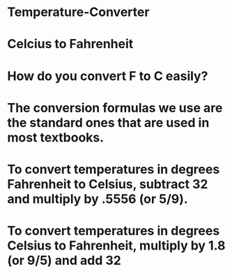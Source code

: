 # Temperature-Converter
# Celcius to Fahrenheit 
# How do you convert F to C easily?
# The conversion formulas we use are the standard ones that are used in most textbooks. 
# To convert temperatures in degrees Fahrenheit to Celsius, subtract 32 and multiply by .5556 (or 5/9). 
# To convert temperatures in degrees Celsius to Fahrenheit, multiply by 1.8 (or 9/5) and add 32
